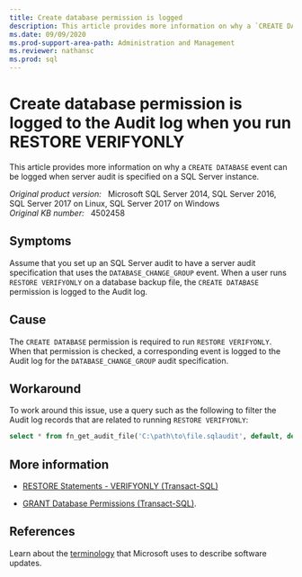 ```yaml
---
title: Create database permission is logged
description: This article provides more information on why a `CREATE DATABASE` event can be logged when server audit is specified on a SQL Server instance.
ms.date: 09/09/2020
ms.prod-support-area-path: Administration and Management
ms.reviewer: nathansc
ms.prod: sql
---
```

# Create database permission is logged to the Audit log when you run RESTORE VERIFYONLY

This article provides more information on why a `CREATE DATABASE` event can be logged when server audit is specified on a SQL Server instance.

_Original product version:_ &nbsp; Microsoft SQL Server 2014, SQL Server 2016, SQL Server 2017 on Linux, SQL Server 2017 on Windows  
_Original KB number:_ &nbsp; 4502458

## Symptoms

Assume that you set up an SQL Server audit to have a server audit specification that uses the `DATABASE_CHANGE_GROUP` event. When a user runs `RESTORE VERIFYONLY` on a database backup file, the `CREATE DATABASE` permission is logged to the Audit log.

## Cause

The `CREATE DATABASE` permission is required to run `RESTORE VERIFYONLY`. When that permission is checked, a corresponding event is logged to the Audit log for the `DATABASE_CHANGE_GROUP` audit specification.

## Workaround

To work around this issue, use a query such as the following to filter the Audit log records that are related to running `RESTORE VERIFYONLY`:

```sql
select * from fn_get_audit_file('C:\path\to\file.sqlaudit', default, default) where statement NOT LIKE '%RESTORE VERIFYONLY%'
```

## More information

- [RESTORE Statements - VERIFYONLY (Transact-SQL)](/sql/t-sql/statements/restore-statements-verifyonly-transact-sql)

- [GRANT Database Permissions (Transact-SQL)](/sql/t-sql/statements/grant-database-permissions-transact-sql).

## References

Learn about the [terminology](https://support.microsoft.com/help/824684) that Microsoft uses to describe software updates.

